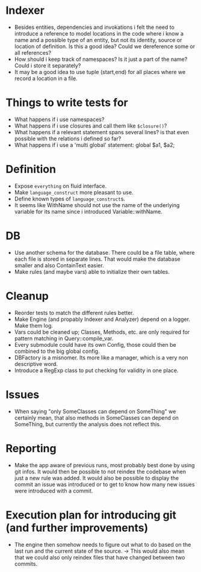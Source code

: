 # Indexer
* Besides entities, dependencies and invokations i felt the need to introduce a
  reference to model locations in the code where i know a name and a possible
  type of an entity, but not its identity, source or location of definition. Is
  this a good idea? Could we dereference some or all references?
* How should i keep track of namespaces? Is it just a part of the name? Could i
  store it separately?
* It may be a good idea to use tuple (start,end) for all places where we record
  a location in a file.

# Things to write tests for
* What happens if i use namespaces?
* What happens if i use closures and call them like `$closure()`?
* What happens if a relevant statement spans several lines? is that even possible
  with the relations i defined so far?
* What happens if i use a 'multi global' statement: global $a1, $a2;

# Definition
* Expose `everything` on fluid interface.
* Make `language_construct` more pleasant to use.
* Define known types of `language_construct`s.
* It seems like WithName should not use the name of the underlying variable
  for its name since i introduced Variable::withName.

# DB
* Use another schema for the database. There could be a file table, where each
  file is stored in separate lines. That would make the database smaller and
  also ContainText easier.
* Make rules (and maybe vars) able to initialize their own tables.

# Cleanup
* Reorder tests to match the different rules better.
* Make Engine (and propably Indexer and Analyzer) depend on a logger. Make them
  log.
* Vars could be cleaned up; Classes, Methods, etc. are only required for pattern
  matching in Query::compile_var.
* Every submodule could have its own Config, those could then be combined to the
  big global config.
* DBFactory is a misnomer. Its more like a manager, which is a very non descriptive
  word.
* Introduce a RegExp class to put checking for validity in one place.

# Issues
* When saying "only SomeClasses can depend on SomeThing" we certainly mean, that
  also methods in SomeClasses can depend on SomeThing, but currently the analysis
  does not reflect this.

# Reporting
* Make the app aware of previous runs, most probably best done by using git infos.
  It would then be possible to not reindex the codebase when just a new rule was
  added. It would also be possible to display the commit an issue was introduced
  or to get to know how many new issues were introduced with a commit.

# Execution plan for introducing git (and further improvements)
* The engine then somehow needs to figure out what to do based on the last run and
  the current state of the source.
    -> This would also mean that we could also only reindex files that have changed
       between two commits.
